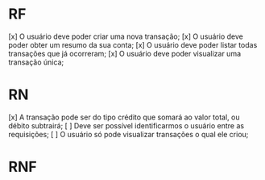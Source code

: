 # RF

[x] O usuário deve poder criar uma nova transação;
[x] O usuário deve poder obter um resumo da sua conta;
[x] O usuário deve poder listar todas transações que já ocorreram;
[x] O usuário deve poder visualizar uma transação única;

# RN

[x] A transação pode ser do tipo crédito que somará ao valor total, ou débito subtrairá;
[ ] Deve ser possível identificarmos o usuário entre as requisições;
[ ] O usuário só pode visualizar transações o qual ele criou;

# RNF